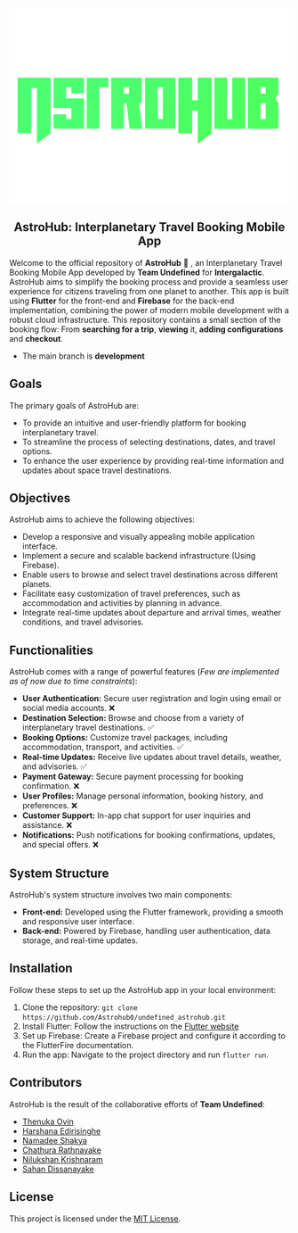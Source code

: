 <p align="center">
<img src="assets/images/logo.png" height="350">
</p>

<div align="center">
<h2> AstroHub: Interplanetary Travel Booking Mobile App </h2>
</div>

Welcome to the official repository of **AstroHub** :rocket: , an Interplanetary Travel Booking Mobile App developed by **Team Undefined** for **Intergalactic**. AstroHub aims to simplify the booking process and provide a seamless user experience for citizens traveling from one planet to another. This app is built using **Flutter** for the front-end and **Firebase** for the back-end implementation, combining the power of modern mobile development with a robust cloud infrastructure. This repository contains a small section of the booking flow: From **searching for a trip**, **viewing** it, **adding configurations** and **checkout**.

- The main branch is **development** 

## Goals
The primary goals of AstroHub are:
- To provide an intuitive and user-friendly platform for booking interplanetary travel.
- To streamline the process of selecting destinations, dates, and travel options.
- To enhance the user experience by providing real-time information and updates about space travel destinations.

## Objectives
AstroHub aims to achieve the following objectives:
- Develop a responsive and visually appealing mobile application interface.
- Implement a secure and scalable backend infrastructure (Using Firebase).
- Enable users to browse and select travel destinations across different planets.
- Facilitate easy customization of travel preferences, such as accommodation and activities by planning in advance.
- Integrate real-time updates about departure and arrival times, weather conditions, and travel advisories.

## Functionalities
AstroHub comes with a range of powerful features (_Few are implemented as of now due to time constraints_):
- **User Authentication:** Secure user registration and login using email or social media accounts. :x:
- **Destination Selection:** Browse and choose from a variety of interplanetary travel destinations. :white_check_mark:
- **Booking Options:** Customize travel packages, including accommodation, transport, and activities. :white_check_mark:
- **Real-time Updates:** Receive live updates about travel details, weather, and advisories. :white_check_mark:
- **Payment Gateway:** Secure payment processing for booking confirmation. :x:
- **User Profiles:** Manage personal information, booking history, and preferences. :x:
- **Customer Support:** In-app chat support for user inquiries and assistance. :x:
- **Notifications:** Push notifications for booking confirmations, updates, and special offers. :x:

## System Structure
AstroHub's system structure involves two main components:
- **Front-end:** Developed using the Flutter framework, providing a smooth and responsive user interface.
- **Back-end:** Powered by Firebase, handling user authentication, data storage, and real-time updates.

## Installation
Follow these steps to set up the AstroHub app in your local environment:
1. Clone the repository: `git clone https://github.com/Astrohub0/undefined_astrohub.git`
2. Install Flutter: Follow the instructions on the [Flutter website](https://flutter.dev/docs/get-started/install)
3. Set up Firebase: Create a Firebase project and configure it according to the FlutterFire documentation.
4. Run the app: Navigate to the project directory and run `flutter run`.

## Contributors
AstroHub is the result of the collaborative efforts of **Team Undefined**:
 - [Thenuka Ovin](https://github.com/ov1n)
 - [Harshana Edirisinghe](https://github.com/husseyhh)
 - [Namadee Shakya](https://github.com/namadee)
 - [Chathura Rathnayake](https://github.com/Chathura-Rathnayake)
 - [Nilukshan Krishnaram](https://github.com/knilukshan)
 - [Sahan Dissanayake](https://github.com/SahanDisa)

## License
This project is licensed under the [MIT License](LICENSE).
